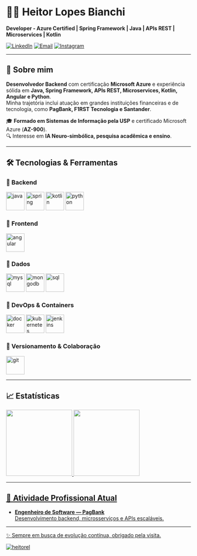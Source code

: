 # 👨‍💻 Heitor Lopes Bianchi

**Developer - Azure Certified | Spring Framework | Java | APIs REST | Microservices | Kotlin**

[![LinkedIn](https://img.shields.io/badge/LinkedIn-Heitor%20Bianchi-blue?logo=linkedin&style=flat-square)](https://www.linkedin.com/in/heitorbianchi)  [![Email](https://img.shields.io/badge/Email-heitor.lopes.bianchi%40gmail.com-red?logo=gmail&style=flat-square)](mailto:heitor.lopes.bianchi@gmail.com) [![Instagram](https://img.shields.io/badge/Instagram-@heitorponcotom-E4405F?logo=instagram&style=flat-square)](https://www.instagram.com/heitorponcotom)

---

## 🚀 Sobre mim

**Desenvolvedor Backend** com certificação **Microsoft Azure** e experiência sólida em **Java, Spring Framework, APIs REST, Microservices, Kotlin, Angular e Python**.  
Minha trajetória inclui atuação em grandes instituições financeiras e de tecnologia, como **PagBank, F1RST Tecnologia e Santander**.

🎓 **Formado em Sistemas de Informação pela USP** e certificado Microsoft Azure (**AZ-900**).  
🔍 Interesse em **IA Neuro-simbólica, pesquisa acadêmica e ensino**.

---

## 🛠️ Tecnologias & Ferramentas


### 🔹 Backend
<p align="left">
  <img src="https://cdn.jsdelivr.net/gh/devicons/devicon/icons/java/java-original-wordmark.svg" alt="java" width="50" height="50"/>
  <img src="https://cdn.jsdelivr.net/gh/devicons/devicon/icons/spring/spring-original-wordmark.svg" alt="spring" width="50" height="50"/>
  <img src="https://cdn.jsdelivr.net/gh/devicons/devicon/icons/kotlin/kotlin-original-wordmark.svg" alt="kotlin" width="50" height="50"/>
  <img src="https://cdn.jsdelivr.net/gh/devicons/devicon/icons/python/python-original-wordmark.svg" alt="python" width="50" height="50"/>
</p>

### 🔹 Frontend
<p align="left">
  <img src="https://cdn.jsdelivr.net/gh/devicons/devicon/icons/angularjs/angularjs-original-wordmark.svg" alt="angular" width="50" height="50"/>
</p>

### 🔹 Dados
<p align="left">
  <img src="https://cdn.jsdelivr.net/gh/devicons/devicon/icons/mysql/mysql-original-wordmark.svg" alt="mysql" width="50" height="50"/>
  <img src="https://cdn.jsdelivr.net/gh/devicons/devicon/icons/mongodb/mongodb-original-wordmark.svg" alt="mongodb" width="50" height="50"/>
  <img src="https://cdn.jsdelivr.net/gh/devicons/devicon/icons/postgresql/postgresql-original-wordmark.svg" alt="sql" width="50" height="50"/>
</p>

### 🔹 DevOps & Containers
<p align="left">
  <img src="https://cdn.jsdelivr.net/gh/devicons/devicon/icons/docker/docker-original-wordmark.svg" alt="docker" width="50" height="50"/>
  <img src="https://cdn.jsdelivr.net/gh/devicons/devicon/icons/kubernetes/kubernetes-plain-wordmark.svg" alt="kubernetes" width="50" height="50"/>
  <img src="https://cdn.jsdelivr.net/gh/devicons/devicon/icons/jenkins/jenkins-original.svg" alt="jenkins" width="50" height="50"/>
</p>

### 🔹 Versionamento & Colaboração
<p align="left">
  <img src="https://cdn.jsdelivr.net/gh/devicons/devicon/icons/git/git-original-wordmark.svg" alt="git" width="50" height="50"/>
</p>

---
## 📈 Estatísticas 

<div>
<a href="https://github.com/heitorel">
<img loading="lazy" height="180em" src="https://github-readme-stats.vercel.app/api/top-langs/?username=heitorel&layout=compact&langs_count=7&theme=gotham"/>
<img loading="lazy" height="180em" src="https://github-readme-stats.vercel.app/api?username=heitorel&show_icons=true&theme=gotham&include_all_commits=true&count_private=true"/>
</div>
  
---

## 💼 Atividade Profissional Atual

- **Engenheiro de Software — PagBank**  
  Desenvolvimento backend, microsserviços e APIs escaláveis.

---

✨ Sempre em busca de evolução contínua, obrigado pela visita.
<p align="left"> <img src="https://komarev.com/ghpvc/?username=heitorel&label=Profile%20views&color=0e75b6&style=flat" alt="heitorel" /> </p>
